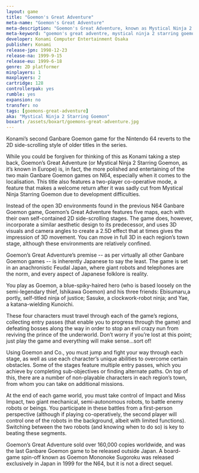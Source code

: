 ```yaml
---
layout: game
title: "Goemon's Great Adventure"
meta-name: "Goemon's Great Adventure"
meta-description: "Goemon's Great Adventure, known as Mystical Ninja 2 Starring Goemon in PAL territories, is a 2D platforming game for the N64."
meta-keyword: "goemon's great adventre, mystical ninja 2 starring goemon, ganbare goemon n64, n64 game, nintendo 64, konami"
developer: Konami Computer Entertainment Osaka
publisher: Konami
release-jpn: 1998-12-23
release-na: 1999-9-15
release-eu: 1999-6-18
genre: 2D platformer
minplayers: 1
maxplayers: 2
cartridge: 128
controllerpak: yes
rumble: yes 
expansion: no
transfer: no
tags: [goemons-great-adventure]
aka: "Mystical Ninja 2 Starring Goemon"
boxart: /assets/boxart/goemons-great-adventure.jpg
---
```


Konami’s second Ganbare Goemon game for the Nintendo 64 reverts to the 2D side-scrolling style of older titles in the series.

While you could be forgiven for thinking of this as Konami taking a step back, Goemon’s Great Adventure (or Mystical Ninja 2 Starring Goemon, as it’s known in Europe) is, in fact, the more polished and entertaining of the two main Ganbare Goemon games on N64, especially when it comes to the localisation. This title also features a two-player co-operative mode, a feature that makes a welcome return after it was sadly cut from Mystical Ninja Starring Goemon due to development difficulties.

Instead of the open 3D environments found in the previous N64 Ganbare Goemon game, Goemon’s Great Adventure features five maps, each with their own self-contained 2D side-scrolling stages. The game does, however, incorporate a similar aesthetic design to its predecessor, and uses 3D visuals and camera angles to create a 2.5D effect that at times gives the impression of 3D movement. You can move in full 3D in each region’s town stage, although these environments are relatively confined.

Goemon’s Great Adventure’s premise -- as per virtually all other Ganbare Goemon games -- is inherently Japanese to say the least. The game is set in an anachronistic Feudal Japan, where giant robots and telephones are the norm, and every aspect of Japanese folklore is reality. 

You play as Goemon, a blue-spiky-haired hero (who is based loosely on the semi-legendary thief, Ishikawa Goemon) and his three friends: Ebisumaru,a portly, self-titled ninja of justice; Sasuke, a clockwork-robot ninja; and Yae, a katana-wielding Kunoichi.

These four characters must travel through each of the game’s regions, collecting entry passes (that enable you to progress through the game) and defeating bosses along the way in order to stop an evil crazy nun from reviving the prince of the underworld. Don’t worry if you’re lost at this point; just play the game and everything will make sense...sort of!

Using Goemon and Co., you must jump and fight your way through each stage, as well as use each character’s unique abilities to overcome certain obstacles. Some of the stages feature multiple entry passes, which you achieve by completing sub-objectives or finding alternate paths. On top of this, there are a number of non-playable characters in each region’s town, from whom you can take on additional missions. 

At the end of each game world, you must take control of Impact and Miss Impact, two giant mechanical, semi-autonomous robots, to battle enemy robots or beings. You participate in these battles from a first-person perspective (although if playing co-operatively, the second player will control one of the robots in the background, albeit with limited functions). Switching between the two robots (and knowing when to do so) is key to beating these segments.

Goemon’s Great Adventure sold over 160,000 copies worldwide, and was the last Ganbare Goemon game to be released outside Japan. A board-game spin-off known as Goemon Mononoke Sugoroku was released exclusively in Japan in 1999 for the N64, but it is not a direct sequel.